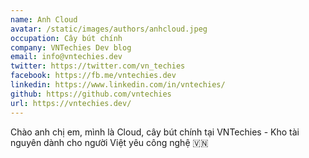 ```yaml
---
name: Anh Cloud
avatar: /static/images/authors/anhcloud.jpeg
occupation: Cây bút chính
company: VNTechies Dev blog
email: info@vntechies.dev
twitter: https://twitter.com/vn_techies
facebook: https://fb.me/vntechies.dev
linkedin: https://www.linkedin.com/in/vntechies/
github: https://github.com/vntechies
url: https://vntechies.dev/
---
```


Chào anh chị em, mình là Cloud, cây bút chính tại VNTechies - Kho tài nguyên dành cho người Việt yêu công nghệ 🇻🇳

